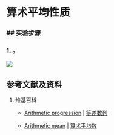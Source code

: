 # 算术平均性质

### ## 实验步骤

### 1. 。

![](/images/数系/等差数列/算术平均性质/1a1.jpg)

## 参考文献及资料

1. 维基百科
	- [Arithmetic progression](https://en.wikipedia.org/wiki/Arithmetic_progression) | [等差数列](https://zh.wikipedia.org/wiki/%E7%AD%89%E5%B7%AE%E6%95%B0%E5%88%97)

 	- [Arithmetic mean](https://en.wikipedia.org/wiki/Arithmetic_mean) | [算术平均数](https://zh.wikipedia.org/wiki/算术平均数) 

